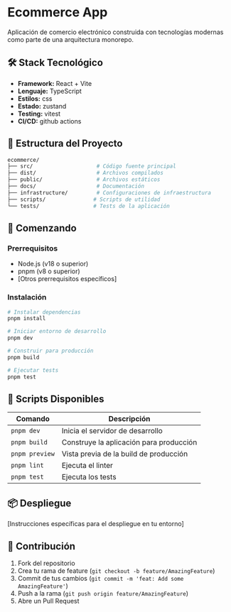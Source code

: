 # Ecommerce App

Aplicación de comercio electrónico construida con tecnologías modernas como parte de una arquitectura monorepo.

## 🛠 Stack Tecnológico

- **Framework:** React + Vite
- **Lenguaje:** TypeScript
- **Estilos:** css
- **Estado:** zustand
- **Testing:** vitest
- **CI/CD:** github actions

## 📁 Estructura del Proyecto

```bash
ecommerce/
├── src/                    # Código fuente principal
├── dist/                   # Archivos compilados
├── public/                 # Archivos estáticos
├── docs/                   # Documentación
├── infrastructure/         # Configuraciones de infraestructura
├── scripts/               # Scripts de utilidad
└── tests/                 # Tests de la aplicación
```

## 🚀 Comenzando

### Prerrequisitos

- Node.js (v18 o superior)
- pnpm (v8 o superior)
- [Otros prerrequisitos específicos]

### Instalación

```bash
# Instalar dependencias
pnpm install

# Iniciar entorno de desarrollo
pnpm dev

# Construir para producción
pnpm build

# Ejecutar tests
pnpm test
```

## 📝 Scripts Disponibles

| Comando | Descripción |
|---------|-------------|
| `pnpm dev` | Inicia el servidor de desarrollo |
| `pnpm build` | Construye la aplicación para producción |
| `pnpm preview` | Vista previa de la build de producción |
| `pnpm lint` | Ejecuta el linter |
| `pnpm test` | Ejecuta los tests |


## 📦 Despliegue

[Instrucciones específicas para el despliegue en tu entorno]

## 🤝 Contribución

1. Fork del repositorio
2. Crea tu rama de feature (`git checkout -b feature/AmazingFeature`)
3. Commit de tus cambios (`git commit -m 'feat: Add some AmazingFeature'`)
4. Push a la rama (`git push origin feature/AmazingFeature`)
5. Abre un Pull Request